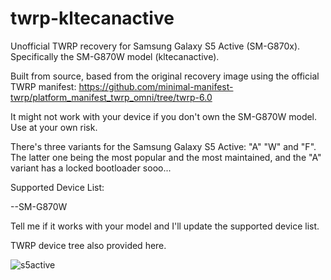 # twrp-kltecanactive
Unofficial TWRP recovery for Samsung Galaxy S5 Active (SM-G870x). Specifically the SM-G870W model (kltecanactive).

Built from source, based from the original recovery image using the official TWRP manifest: https://github.com/minimal-manifest-twrp/platform_manifest_twrp_omni/tree/twrp-6.0

It might not work with your device if you don't own the SM-G870W model. Use at your own risk.

There's three variants for the Samsung Galaxy S5 Active: "A" "W" and "F". The latter one being the most popular and the most maintained, and the "A" variant has a locked bootloader sooo...

Supported Device List:

--SM-G870W

Tell me if it works with your model and I'll update the supported device list.

TWRP device tree also provided here.

![s5active](https://github.com/user-attachments/assets/b3f28f2f-cc4c-4186-aa8a-76f8df5e0a6f)
